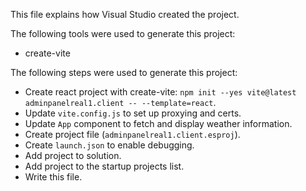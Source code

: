 This file explains how Visual Studio created the project.

The following tools were used to generate this project:
- create-vite

The following steps were used to generate this project:
- Create react project with create-vite: `npm init --yes vite@latest adminpanelreal1.client -- --template=react`.
- Update `vite.config.js` to set up proxying and certs.
- Update `App` component to fetch and display weather information.
- Create project file (`adminpanelreal1.client.esproj`).
- Create `launch.json` to enable debugging.
- Add project to solution.
- Add project to the startup projects list.
- Write this file.
